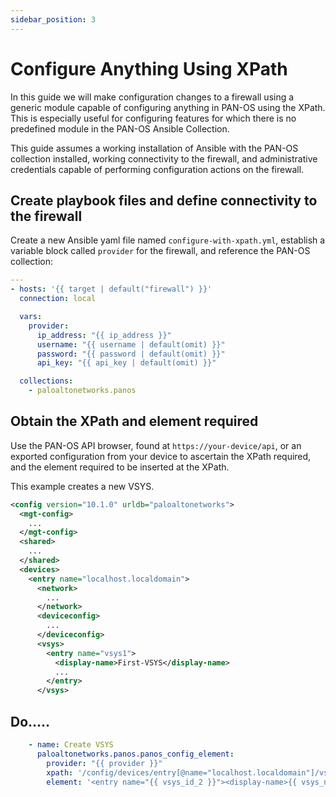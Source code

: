 ```yaml
---
sidebar_position: 3
---
```


# Configure Anything Using XPath

In this guide we will make configuration changes to a firewall using a generic module capable of configuring anything in PAN-OS using the XPath. This is especially useful for configuring features for which there is no predefined module in the PAN-OS Ansible Collection.

This guide assumes a working installation of Ansible with the PAN-OS collection installed, working connectivity to the firewall, and administrative credentials capable of performing configuration actions on the firewall.

## Create playbook files and define connectivity to the firewall

Create a new Ansible yaml file named `configure-with-xpath.yml`, establish a variable block called `provider` for the firewall, and reference the PAN-OS collection:

```yaml
---
- hosts: '{{ target | default("firewall") }}'
  connection: local

  vars:
    provider:
      ip_address: "{{ ip_address }}"
      username: "{{ username | default(omit) }}"
      password: "{{ password | default(omit) }}"
      api_key: "{{ api_key | default(omit) }}"

  collections:
    - paloaltonetworks.panos
```

## Obtain the XPath and element required

Use the PAN-OS API browser, found at `https://your-device/api`, or an exported configuration from your device to ascertain the XPath required, and the element required to be inserted at the XPath.

This example creates a new VSYS.

```xml
<config version="10.1.0" urldb="paloaltonetworks">
  <mgt-config>
    ...
  </mgt-config>
  <shared>
    ...
  </shared>
  <devices>
    <entry name="localhost.localdomain">
      <network>
        ...
      </network>
      <deviceconfig>
        ...
      </deviceconfig>
      <vsys>
        <entry name="vsys1">
          <display-name>First-VSYS</display-name>
          ...
        </entry>
      </vsys>
```

## Do.....

```yaml
    - name: Create VSYS
      paloaltonetworks.panos.panos_config_element:
        provider: "{{ provider }}"
        xpath: '/config/devices/entry[@name="localhost.localdomain"]/vsys'
        element: '<entry name="{{ vsys_id_2 }}"><display-name>{{ vsys_name_2 }}</display-name></entry>'
```
